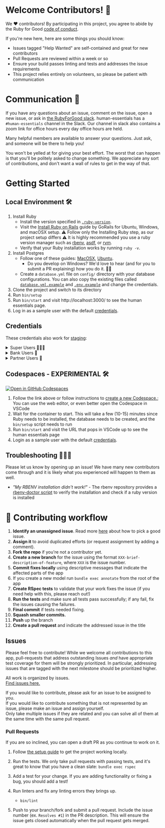 # Welcome Contributors! 👋
We ♥ contributors! By participating in this project, you agree to abide by the Ruby for Good [code of conduct](https://github.com/rubyforgood/human-essentials/blob/main/code-of-conduct.md).

If you're new here, here are some things you should know:
- Issues tagged "Help Wanted" are self-contained and great for new contributors
- Pull Requests are reviewed within a week or so
- Ensure your build passes linting and tests and addresses the issue requirements
- This project relies entirely on volunteers, so please be patient with communication

# Communication 💬
If you have any questions about an issue, comment on the issue, open a new issue, or ask in [the RubyForGood slack](https://join.slack.com/t/rubyforgood/shared_invite/zt-2k5ezv241-Ia2Iac3amxDS8CuhOr69ZA). human-essentials has a `#human-essentials` channel in the Slack. Our channel in slack also contains a zoom link for office hours every day office hours are held.  
  
Many helpful members are available to answer your questions. Just ask, and someone will be there to help you!

You won't be yelled at for giving your best effort. The worst that can happen is that you'll be politely asked to change something. We appreciate any sort of contributions, and don't want a wall of rules to get in the way of that.

# Getting Started
## Local Environment 🛠️
1. Install Ruby
   - Install the version specified in [`.ruby-version`](.ruby-version).
   - Visit the [Install Ruby on Rails](https://gorails.com/setup/osx/12-monterey) guide by GoRails for Ubuntu, Windows, and macOSX setup. ⚠️ Follow only the Installing Ruby step, as our project setup differs ⚠️ It is highly recommended you use a ruby version manager such as [rbenv](https://github.com/rbenv/rbenv), [asdf](https://asdf-vm.com/), or [rvm](https://rvm.io/).
   - Verify that your Ruby installation works by running `ruby -v`.
2. Install Postgres
   - Follow one of these guides: [MacOSX](https://www.digitalocean.com/community/tutorials/how-to-use-postgresql-with-your-ruby-on-rails-application-on-macos), [Ubuntu](https://www.digitalocean.com/community/tutorials/how-to-use-postgresql-with-your-ruby-on-rails-application-on-ubuntu-18-04).
     - Do you develop on Windows? We'd love to hear (and for you to submit a PR explaining) how you do it. 🙏🏻
   - Create a `database.yml` file on `config/` directory with your database configurations. You can also copy the existing files called [`database.yml.example`](config/database.yml.example) and [`.env.example`](.env.example) and change the credentials.
3. Clone the project and switch to its directory
4. Run `bin/setup`
5. Run `bin/start` and visit http://localhost:3000/ to see the human essentials page.
6. Log in as a sample user with the default [credentials](#credentials).
 
## Credentials
 These credentials also work for [staging](https://staging.humanessentials.app/):

<details>
  <summary> Super Users 🦸🏽‍♀️ </summary>

  ```
    username: superadmin@example.com
    password: password!
  ```
</details>

<details>
  <summary> Bank Users 🏦 </summary>

  ```
    Organization Admin
       Email: org_admin1@example.com
    Password: password!

    User
    Email: user_1@example.com
    Password: password!
  ```
</details>

<details>
  <summary> Partner Users 👥 </summary>

  ```
    Verified Partner
    Email: verified@example.com
    Password: password!

    Invited Partner
    Email: invited@pawneehomeless.com
    Password: password!

    Unverified Partner
    Email: unverified@pawneepregnancy.com
    Password: password!

    Recertification Required Partner
    Email: recertification_required@example.com
    Password: password!
  ```
</details>

## Codespaces - EXPERIMENTAL 🛠️

[![Open in GitHub Codespaces](https://github.com/codespaces/badge.svg)](https://codespaces.new/rubyforgood/human-essentials/tree/main?quickstart=1)

1. Follow the link above or follow instructions to [create a new Codespace.](https://docs.github.com/en/codespaces/developing-in-a-codespace/creating-a-codespace-for-a-repository); You can use the web editor, or even better open the Codespace in VSCode
2. Wait for the container to start. This will take a few (10-15) minutes since Ruby needs to be installed, the database needs to be created, and the `bin/setup` script needs to run
3. Run `bin/start` and visit the URL that pops in VSCode up to see the human essentials page
4. Login as a sample user with the default [credentials](#credentials).

## Troubleshooting 👷🏼‍♀️

Please let us know by opening up an issue! We have many new contributors come through and it is likely what you experienced will happen to them as well.

- *"My RBENV installation didn't work!"* - The rbenv repository provides a [rbenv-doctor script](https://github.com/rbenv/rbenv-installer#rbenv-doctor) to verify the installation and check if a ruby version is installed

# 🤝 Contributing workflow

1. **Identify an unassigned issue**. Read more [here](#issues) about how to pick a good issue.
2. **Assign it** to avoid duplicated efforts (or request assignment by adding a comment).
3. **Fork the repo** if you're not a contributor yet.
4. **Create a new branch** for the issue using the format `XXX-brief-description-of-feature`, where `XXX` is the issue number.
5. **Commit fixes locally** using descriptive messages that indicate the affected parts of the app
6. If you create a new model run `bundle exec annotate` from the root of the app
7. **Create RSpec tests** to validate that your work fixes the issue (if you need help with this, please reach out!) 
8. **Run the tests** and make sure all tests pass successfully; if any fail, fix the issues causing the failures.
9. **Final commit** if tests needed fixing.
10. **Squash smaller commits.**
11. **Push** up the branch
12. **Create a pull request** and indicate the addressed issue in the title

## Issues  
Please feel free to contribute! While we welcome all contributions to this app, pull-requests that address outstanding Issues *and* have appropriate test coverage for them will be strongly prioritized. In particular, addressing issues that are tagged with the next milestone should be prioritized higher.

All work is organized by issues.  
[Find issues here.](https://github.com/rubyforgood/human-essentials/issues)  

If you would like to contribute, please ask for an issue to be assigned to you.  
If you would like to contribute something that is not represented by an issue, please make an issue and assign yourself.  
Only take multiple issues if they are related and you can solve all of them at the same time with the same pull request.  

### Pull Requests  
If you are so inclined, you can open a draft PR as you continue to work on it.

1. Follow [the setup guide](https://github.com/rubyforgood/human-essentials#%EF%B8%8F-getting-started) to get the project working locally.

1. Run the tests. We only take pull requests with passing tests, and it's great to know that you have a clean slate: `bundle exec rspec`

1. Add a test for your change. If you are adding functionality or fixing a  bug, you should add a test!

1. Run linters and fix any linting errors they brings up.  
   - `bin/lint`

1. Push to your branch/fork and submit a pull request. Include the issue number (ex. `Resolves #1`) in the PR description. This will ensure the issue gets closed automatically when the pull request gets merged.